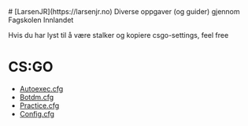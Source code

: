 <!doctype html>
<html lang="en">
<head>
<meta charset="utf-8">
<meta name="viewport" content="width=device-width, initial-scale=1, maximum-scale=1, user-scalable=no">
<meta http-equiv="X-UA-Compatible" content="ie=edge">

<meta name="description" content>

<meta name="author" content>

<!-- FavIcon-->

<link rel="icon" href="https://img.icons8.com/small/16/000000/share-2.png">
<!---->
# [LarsenJR](https://larsenjr.no)
Diverse oppgaver (og guider) gjennom Fagskolen Innlandet


Hvis du har lyst til å være stalker og kopiere csgo-settings, feel free <br>
# CS:GO
- [Autoexec.cfg](https://larsenjr.github.io/csgosettings)
- [Botdm.cfg](https://larsenjr.github.io/botdm)
- [Practice.cfg](https://larsenjr.github.io/practice)
- [Config.cfg](https://larsenjr.github.io/config)
